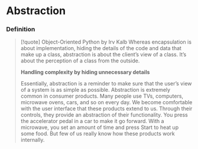# Abstraction

### Definition

> [!quote] Object-Oriented Python by Irv Kalb
> Whereas encapsulation is about implementation, hiding the details of the code and data that make up a class, abstraction is about the client’s view of a class. It’s about the perception of a class from the outside. 
> 
> **Handling complexity by hiding unnecessary details**
> 
> Essentially, abstraction is a reminder to make sure that the user’s view of a system is as simple as possible. Abstraction is extremely common in consumer products. Many people use TVs, computers, microwave ovens, cars, and so on every day. We become comfortable with the user interface that these products extend to us. Through their controls, they provide an abstraction of their functionality. You press the accelerator pedal in a car to make it go forward. With a microwave, you set an amount of time and press Start to heat up some food. But few of us really know how these products work internally.

